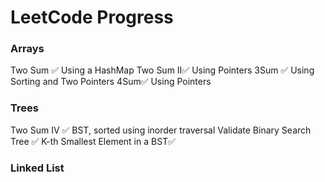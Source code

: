 # LeetCode Progress

### Arrays

Two Sum ✅ Using a HashMap
Two Sum II✅ Using Pointers
3Sum ✅ Using Sorting and Two Pointers
4Sum✅ Using Pointers

### Trees

Two Sum IV ✅ BST, sorted using inorder traversal
Validate Binary Search Tree ✅
K-th Smallest Element in a BST✅

### Linked List
